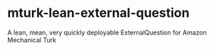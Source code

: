 # mturk-lean-external-question
A lean, mean, very quickly deployable ExternalQuestion for Amazon Mechanical Turk
